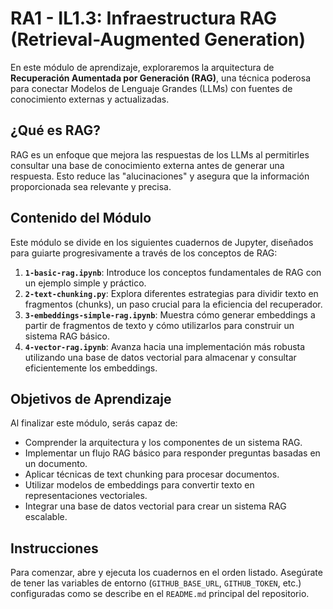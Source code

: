 # RA1 - IL1.3: Infraestructura RAG (Retrieval-Augmented Generation)

En este módulo de aprendizaje, exploraremos la arquitectura de **Recuperación Aumentada por Generación (RAG)**, una técnica poderosa para conectar Modelos de Lenguaje Grandes (LLMs) con fuentes de conocimiento externas y actualizadas.

## ¿Qué es RAG?

RAG es un enfoque que mejora las respuestas de los LLMs al permitirles consultar una base de conocimiento externa antes de generar una respuesta. Esto reduce las "alucinaciones" y asegura que la información proporcionada sea relevante y precisa.

## Contenido del Módulo

Este módulo se divide en los siguientes cuadernos de Jupyter, diseñados para guiarte progresivamente a través de los conceptos de RAG:

1.  **`1-basic-rag.ipynb`**: Introduce los conceptos fundamentales de RAG con un ejemplo simple y práctico.
2.  **`2-text-chunking.py`**: Explora diferentes estrategias para dividir texto en fragmentos (chunks), un paso crucial para la eficiencia del recuperador.
3.  **`3-embeddings-simple-rag.ipynb`**: Muestra cómo generar embeddings a partir de fragmentos de texto y cómo utilizarlos para construir un sistema RAG básico.
4.  **`4-vector-rag.ipynb`**: Avanza hacia una implementación más robusta utilizando una base de datos vectorial para almacenar y consultar eficientemente los embeddings.

## Objetivos de Aprendizaje

Al finalizar este módulo, serás capaz de:

-   Comprender la arquitectura y los componentes de un sistema RAG.
-   Implementar un flujo RAG básico para responder preguntas basadas en un documento.
-   Aplicar técnicas de text chunking para procesar documentos.
-   Utilizar modelos de embeddings para convertir texto en representaciones vectoriales.
-   Integrar una base de datos vectorial para crear un sistema RAG escalable.

## Instrucciones

Para comenzar, abre y ejecuta los cuadernos en el orden listado. Asegúrate de tener las variables de entorno (`GITHUB_BASE_URL`, `GITHUB_TOKEN`, etc.) configuradas como se describe en el `README.md` principal del repositorio.